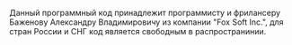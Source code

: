 Данный программный код принадлежит программисту и фрилансеру Баженову Александру Владимировичу из компании "Fox Soft Inc.", для стран России и СНГ код является свободным в распространинии.
